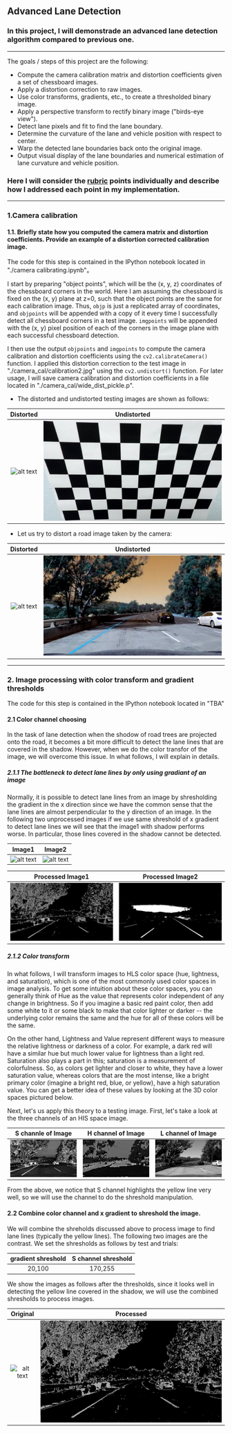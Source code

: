 ## **Advanced Lane Detection** 

### In this project, I will demonstrade an advanced lane detection algorithm compared to previous one. 

---


The goals / steps of this project are the following:

* Compute the camera calibration matrix and distortion coefficients given a set of chessboard images.
* Apply a distortion correction to raw images.
* Use color transforms, gradients, etc., to create a thresholded binary image.
* Apply a perspective transform to rectify binary image ("birds-eye view").
* Detect lane pixels and fit to find the lane boundary.
* Determine the curvature of the lane and vehicle position with respect to center.
* Warp the detected lane boundaries back onto the original image.
* Output visual display of the lane boundaries and numerical estimation of lane curvature and vehicle position.

[//]: # (Image References)

[image1]: ./camera_cal/calibration2.jpg "distorted"
[image2]: ./output_images/undistorted_of2.png "undistorted"
[image3]: ./test_images/test5.jpg "test5"
[image4]: ./output_images/undistorted_of_test5.png "undistorted of test5"
[image5]: ./test_images/straight_lines2.jpg 
[image6]: ./output_images/processed_of_test5.jpg
[image7]: ./output_images/processed_of_straight_lines2.jpg
[image8]: ./output_images/S_channel_of_test5.jpg
[image9]: ./output_images/H_channel_of_test5.jpg
[image10]: ./output_images/L_channel_of_test5.jpg
[image11]: ./output_images/processed_of_test5.png


### Here I will consider the [rubric](https://review.udacity.com/#!/rubrics/571/view) points individually and describe how I addressed each point in my implementation.  

---

### 1.Camera calibration

#### 1.1. Briefly state how you computed the camera matrix and distortion coefficients. Provide an example of a distortion corrected calibration image.

The code for this step is contained in the IPython notebook located in "./camera calibrating.ipynb"。

I start by preparing "object points", which will be the (x, y, z) coordinates of the chessboard corners in the world. Here I am assuming the chessboard is fixed on the (x, y) plane at z=0, such that the object points are the same for each calibration image.  Thus, `objp` is just a replicated array of coordinates, and `objpoints` will be appended with a copy of it every time I successfully detect all chessboard corners in a test image.  `imgpoints` will be appended with the (x, y) pixel position of each of the corners in the image plane with each successful chessboard detection.  

I then use the output `objpoints` and `imgpoints` to compute the camera calibration and distortion coefficients using the `cv2.calibrateCamera()` function.  I applied this distortion correction to the test image in "./camera_cal/calibration2.jpg" using the `cv2.undistort()` function. For later usage, I will save camera calibration and distortion coefficients in a file located in "./camera_cal/wide_dist_pickle.p".
* The distorted and undistorted testing images are shown as follows:

Distorted             |  Undistorted
:-------------------------:|:-------------------------:
![alt text][image1]  |  ![alt text][image2]

* Let us try to distort a road image taken by the camera:

Distorted             |  Undistorted
:-------------------------:|:-------------------------:
![alt text][image3]  |  ![alt text][image4]

---

### 2. Image processing with color transform and gradient thresholds

The code for this step is contained in the IPython notebook located in "TBA"

#### 2.1 Color channel choosing

In the task of lane detection when the shodow of road trees are projected onto the road, it becomes a bit more difficult to detect the lane lines that are covered in the shadow. However, when we do the color transfor of the image, we will overcome this issue. In what follows, I will explain in details.

##### 2.1.1 The bottleneck to detect lane lines by only using gradiant of an image

Normally, it is possible to detect lane lines from an image by shresholding the gradient in the x direction since we have the common sense that the lane lines are almost perpendicular to the y direction of an image. In the following two unprocessed images if we use same shreshold of x gradient to detect lane lines we will see that the image1 with shadow performs worse. In particular, those lines covered in the shadow cannot be detected.


Image1             |  Image2
:-------------------------:|:-------------------------:
![alt text][image3]  |  ![alt text][image5]


Processed Image1             |  Processed Image2
:-------------------------:|:-------------------------:
![alt text][image6]  |  ![alt text][image7]

##### 2.1.2 Color transform
In what follows, I will transform images to HLS color space (hue, lightness, and saturation), which is one of the most commonly used color spaces in image analysis. To get some intuition about these color spaces, you can generally think of Hue as the value that represents color independent of any change in brightness. So if you imagine a basic red paint color, then add some white to it or some black to make that color lighter or darker -- the underlying color remains the same and the hue for all of these colors will be the same.

On the other hand, Lightness and Value represent different ways to measure the relative lightness or darkness of a color. For example, a dark red will have a similar hue but much lower value for lightness than a light red. Saturation also plays a part in this; saturation is a measurement of colorfulness. So, as colors get lighter and closer to white, they have a lower saturation value, whereas colors that are the most intense, like a bright primary color (imagine a bright red, blue, or yellow), have a high saturation value. You can get a better idea of these values by looking at the 3D color spaces pictured below.

Next, let's us apply this theory to a testing image. First, let's take a look at the three channels of an HIS space image. 


S channle of Image             |  H channel of  Image  |  L channel of  Image
:-------------------------:|:-------------------------:|:-------------------------:
![alt text][image8]  |  ![alt text][image9] |![alt text][image10] 


From the above, we notice that S channel highlights the yellow line very well, so we will use the channel to do the shreshold manipulation. 

#### 2.2 Combine color channel and x gradient to shreshold the image. 

We will combine the shreholds discussed above to process image to find lane lines (typically the yellow lines). The following two images are the contrast. We set the shresholds as follows by test and trials:

| gradient shreshold        |    S channel shreshold   | 
|:-------------:|:-------------:| 
| 20,100     | 170,255       | 

We show the images as follows after the thresholds, since it looks well in detecting the yellow line covered in the shadow, we will use the combined shresholds to process images.

Original             |  Processed
:-------------------------:|:-------------------------:
![alt text][image3]  |  ![alt text][image11]





<!-- ### Pipeline (single images)

#### 1. Provide an example of a distortion-corrected image.

To demonstrate this step, I will describe how I apply the distortion correction to one of the test images like this one:
![alt text][image2]


#### 2. Describe how (and identify where in your code) you used color transforms, gradients or other methods to create a thresholded binary image.  Provide an example of a binary image result.

I used a combination of color and gradient thresholds to generate a binary image (thresholding steps at lines # through # in `another_file.py`).  Here's an example of my output for this step.  (note: this is not actually from one of the test images)

![alt text][image3]

#### 3. Describe how (and identify where in your code) you performed a perspective transform and provide an example of a transformed image.

The code for my perspective transform includes a function called `warper()`, which appears in lines 1 through 8 in the file `example.py` (output_images/examples/example.py) (or, for example, in the 3rd code cell of the IPython notebook).  The `warper()` function takes as inputs an image (`img`), as well as source (`src`) and destination (`dst`) points.  I chose the hardcode the source and destination points in the following manner:

```python
src = np.float32(
    [[(img_size[0] / 2) - 55, img_size[1] / 2 + 100],
    [((img_size[0] / 6) - 10), img_size[1]],
    [(img_size[0] * 5 / 6) + 60, img_size[1]],
    [(img_size[0] / 2 + 55), img_size[1] / 2 + 100]])
dst = np.float32(
    [[(img_size[0] / 4), 0],
    [(img_size[0] / 4), img_size[1]],
    [(img_size[0] * 3 / 4), img_size[1]],
    [(img_size[0] * 3 / 4), 0]])
```

This resulted in the following source and destination points:

| Source        | Destination   | 
|:-------------:|:-------------:| 
| 585, 460      | 320, 0        | 
| 203, 720      | 320, 720      |
| 1127, 720     | 960, 720      |
| 695, 460      | 960, 0        |

I verified that my perspective transform was working as expected by drawing the `src` and `dst` points onto a test image and its warped counterpart to verify that the lines appear parallel in the warped image.

![alt text][image4]

#### 4. Describe how (and identify where in your code) you identified lane-line pixels and fit their positions with a polynomial?

Then I did some other stuff and fit my lane lines with a 2nd order polynomial kinda like this:

![alt text][image5]

#### 5. Describe how (and identify where in your code) you calculated the radius of curvature of the lane and the position of the vehicle with respect to center.

I did this in lines # through # in my code in `my_other_file.py`

#### 6. Provide an example image of your result plotted back down onto the road such that the lane area is identified clearly.

I implemented this step in lines # through # in my code in `yet_another_file.py` in the function `map_lane()`.  Here is an example of my result on a test image:

![alt text][image6]

---

### Pipeline (video)

#### 1. Provide a link to your final video output.  Your pipeline should perform reasonably well on the entire project video (wobbly lines are ok but no catastrophic failures that would cause the car to drive off the road!).

Here's a [link to my video result](./project_video.mp4)

---

### Discussion

#### 1. Briefly discuss any problems / issues you faced in your implementation of this project.  Where will your pipeline likely fail?  What could you do to make it more robust?

Here I'll talk about the approach I took, what techniques I used, what worked and why, where the pipeline might fail and how I might improve it if I were going to pursue this project further.   -->


```python

```
